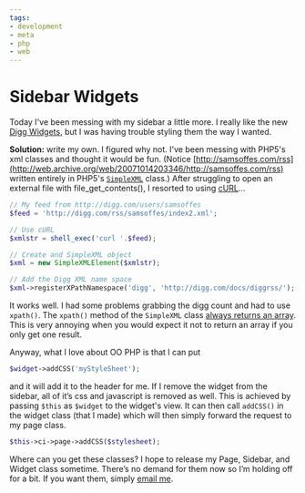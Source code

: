 ```yaml
---
tags:
- development
- meta
- php
- web
---
```


# Sidebar Widgets

Today I've been messing with my sidebar a little more. I really like the new [Digg Widgets](http://web.archive.org/web/20071014203346/http://digg.com/add-digg), but I was having trouble styling them the way I wanted.

**Solution:** write my own. I figured why not. I've been messing with PHP5's xml classes and thought it would be fun. (Notice [http://samsoffes.com/rss](http://web.archive.org/web/20071014203346/http://samsoffes.com/rss) written entirely in PHP5's [`SimpleXML`](http://www.php.net/simplexml/) class.) After struggling to open an external file with file_get_contents(), I resorted to using [cURL](http://curl.haxx.se/)...

``` php
// My feed from http://digg.com/users/samsoffes
$feed = 'http://digg.com/rss/samsoffes/index2.xml';

// Use cURL
$xmlstr = shell_exec('curl '.$feed);

// Create and SimpleXML object
$xml = new SimpleXMLElement($xmlstr);

// Add the Digg XML name space
$xml->registerXPathNamespace('digg', 'http://digg.com/docs/diggrss/');
```

It works well. I had some problems grabbing the digg count and had to use `xpath()`. The `xpath()` method of the `SimpleXML` class [always returns an array](http://www.php.net/manual/en/function.simplexml-element-xpath.php). This is very annoying when you would expect it not to return an array if you only get one result.

Anyway, what I love about OO PHP is that I can put

``` php
$widget->addCSS('myStyleSheet');
```

and it will add it to the header for me. If I remove the widget from the sidebar, all of it’s css and javascript is removed as well. This is achieved by passing `$this` as `$widget` to the widget's view. It can then call `addCSS()` in the widget class (that I made) which will then simply forward the request to my page class.

``` php
$this->ci->page->addCSS($stylesheet);
```

Where can you get these classes? I hope to release my Page, Sidebar, and Widget class sometime. There’s no demand for them now so I’m holding off for a bit. If you want them, simply [email me](http://samsoffes.com/about).
